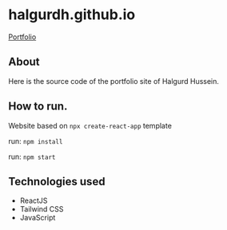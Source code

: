 # halgurdh.github.io

[Portfolio](https://halgurdh.github.io)

## About
Here is the source code of the portfolio site of Halgurd Hussein.

## How to run.
Website based on `npx create-react-app` template

run: `npm install`

run: `npm start`

## Technologies used
* ReactJS
* Tailwind CSS
* JavaScript

